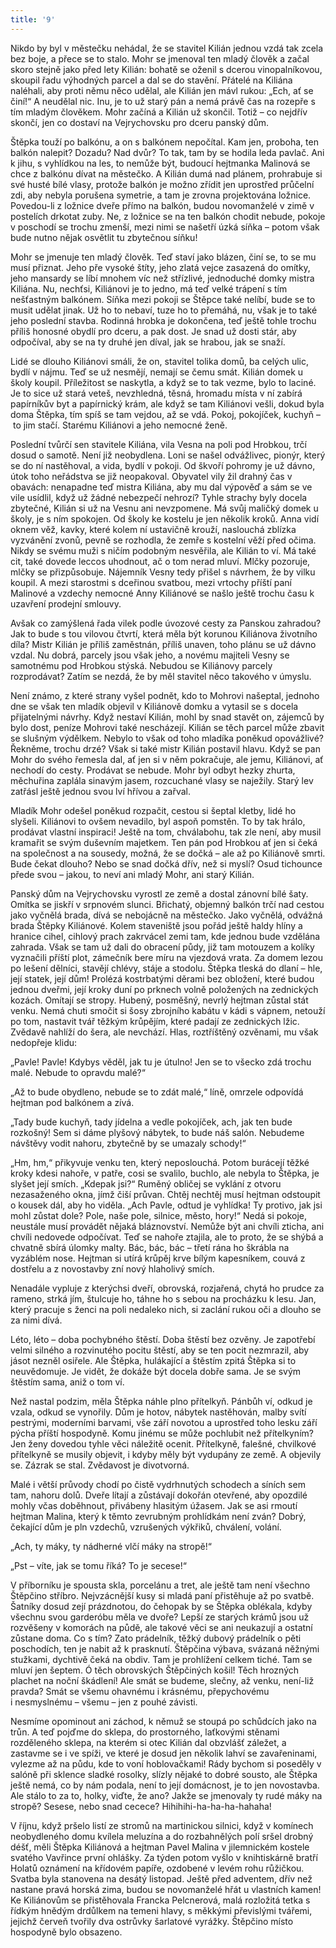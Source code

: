 ```yaml
---
title: '9'
---
```


Nikdo by byl v městečku nehádal, že se stavitel Kilián jednou vzdá tak zcela bez boje, a přece se to stalo. Mohr se jmenoval ten mladý člověk a začal skoro stejně jako před lety Kilián: bohatě se oženil s dcerou vinopalníkovou, skoupil řadu výhodných parcel a dal se do stavění. Přátelé na Kiliána naléhali, aby proti němu něco udělal, ale Kilián jen mávl rukou: „Ech, ať se činí!“ A neudělal nic. Inu, je to už starý pán a nemá právě čas na rozepře s tím mladým člověkem. Mohr začíná a Kilián už skončil. Totiž – co nejdřív skončí, jen co dostaví na Vejrychovsku pro dceru panský dům.

Štěpka touží po balkónu, a on s balkónem nepočítal. Kam jen, proboha, ten balkón nalepit? Dozadu? Nad dvůr? To tak, tam by se hodila leda pavlač. Ani k jihu, s vyhlídkou na les, to nemůže být, budoucí hejtmanka Malinová se chce z balkónu dívat na městečko. A Kilián dumá nad plánem, prohrabuje si své husté bílé vlasy, protože balkón je možno zřídit jen uprostřed průčelní zdi, aby nebyla porušena symetrie, a tam je zrovna projektována ložnice. Povedou-li z ložnice dveře přímo na balkón, budou novomanželé v zimě v postelích drkotat zuby. Ne, z ložnice se na ten balkón chodit nebude, pokoje v poschodí se trochu zmenší, mezi nimi se našetří úzká síňka – potom však bude nutno nějak osvětlit tu zbytečnou síňku!

Mohr se jmenuje ten mladý člověk. Teď staví jako blázen, činí se, to se mu musí přiznat. Jeho pře vysoké štíty, jeho zlatá vejce zasazená do omítky, jeho mansardy se líbí mnohem víc než střízlivé, jednoduché domky mistra Kiliána. Nu, nechťsi, Kiliánovi je to jedno, má teď velké trápení s tím nešťastným balkónem. Síňka mezi pokoji se Štěpce také nelíbí, bude se to musit udělat jinak. Už ho to nebaví, tuze ho to přemáhá, nu, však je to také jeho poslední stavba. Rodinná hrobka je dokončena, teď ještě tohle trochu příliš honosné obydlí pro dceru, a pak dost. Je snad už dosti stár, aby odpočíval, aby se na ty druhé jen díval, jak se hrabou, jak se snaží.

Lidé se dlouho Kiliánovi smáli, že on, stavitel tolika domů, ba celých ulic, bydlí v nájmu. Teď se už nesmějí, nemají se čemu smát. Kilián domek u školy koupil. Příležitost se naskytla, a když se to tak vezme, bylo to laciné. Je to sice už stará veteš, nevzhledná, těsná, hromadu místa v ní zabírá papírníkův byt a papírnický krám, ale když se tam Kiliánovi vešli, dokud byla doma Štěpka, tím spíš se tam vejdou, až se vdá. Pokoj, pokojíček, kuchyň – to jim stačí. Starému Kiliánovi a jeho nemocné ženě.

Poslední tvůrčí sen stavitele Kiliána, vila Vesna na poli pod Hrobkou, trčí dosud o samotě. Není již neobydlena. Loni se našel odvážlivec, pionýr, který se do ní nastěhoval, a vida, bydlí v pokoji. Od škvoří pohromy je už dávno, útok toho neřádstva se již neopakoval. Obyvatel vily žil drahný čas v obavách: nenapadne teď mistra Kiliána, aby mu dal výpověď a sám se ve vile usídlil, když už žádné nebezpečí nehrozí? Tyhle strachy byly docela zbytečné, Kilián si už na Vesnu ani nevzpomene. Má svůj maličký domek u školy, je s ním spokojen. Od školy ke kostelu je jen několik kroků. Anna vidí oknem věž, kavky, které kolem ní ustavičně krouží, naslouchá zblízka vyzvánění zvonů, pevně se rozhodla, že zemře s kostelní věží před očima. Nikdy se svému muži s ničím podobným nesvěřila, ale Kilián to ví. Má také cit, také dovede leccos uhodnout, ač o tom nerad mluví. Mlčky pozoruje, mlčky se přizpůsobuje. Nájemník Vesny tedy přišel s návrhem, že by vilku koupil. A mezi starostmi s dceřinou svatbou, mezi vrtochy příští paní Malinové a vzdechy nemocné Anny Kiliánové se našlo ještě trochu času k uzavření prodejní smlouvy.

Avšak co zamýšlená řada vilek podle úvozové cesty za Panskou zahradou? Jak to bude s tou vilovou čtvrtí, která měla být korunou Kiliánova životního díla? Mistr Kilián je příliš zaměstnán, příliš unaven, toho plánu se už dávno vzdal. Nu dobrá, parcely jsou však jeho, a novému majiteli Vesny se samotnému pod Hrobkou stýská. Nebudou se Kiliánovy parcely rozprodávat? Zatím se nezdá, že by měl stavitel něco takového v úmyslu.

Není známo, z které strany vyšel podnět, kdo to Mohrovi našeptal, jednoho dne se však ten mladík objevil v Kiliánově domku a vytasil se s docela přijatelnými návrhy. Když nestaví Kilián, mohl by snad stavět on, zájemců by bylo dost, peníze Mohrovi také nescházejí. Kilián se těch parcel může zbavit se slušným výdělkem. Nebylo to však od toho mladíka poněkud opovážlivé? Řekněme, trochu drzé? Však si také mistr Kilián postavil hlavu. Když se pan Mohr do svého řemesla dal, ať jen si v něm pokračuje, ale jemu, Kiliánovi, ať nechodí do cesty. Prodávat se nebude. Mohr byl odbyt hezky zhurta, měchuřina zaplála sinavým jasem, rozcuchané vlasy se naježily. Starý lev zatřásl ještě jednou svou lví hřívou a zařval.

Mladík Mohr odešel poněkud rozpačit, cestou si šeptal kletby, lidé ho slyšeli. Kiliánovi to ovšem nevadilo, byl aspoň pomstěn. To by tak hrálo, prodávat vlastní inspiraci! Ještě na tom, chválabohu, tak zle není, aby musil kramařit se svým duševním majetkem. Ten pán pod Hrobkou ať jen si čeká na společnost a na sousedy, možná, že se dočká – ale až po Kiliánově smrti. Bude čekat dlouho? Nebo se snad dočká dřív, než si myslí? Osud tichounce přede svou – jakou, to neví ani mladý Mohr, ani starý Kilián.

Panský dům na Vejrychovsku vyrostl ze země a dostal zánovní bílé šaty. Omítka se jiskří v srpnovém slunci. Břichatý, objemný balkón trčí nad cestou jako vyčnělá brada, dívá se nebojácně na městečko. Jako vyčnělá, odvážná brada Štěpky Kiliánové. Kolem staveniště jsou pořád ještě haldy hlíny a hranice cihel, cihlový prach zakrvácel zemi tam, kde jednou bude vzdělána zahrada. Však se tam už dali do obracení půdy, již tam motouzem a kolíky vyznačili příští plot, zámečník bere míru na vjezdová vrata. Za domem lezou po lešení dělníci, stavějí chlévy, stáje a stodolu. Štěpka tleská do dlaní – hle, její statek, její dům! Prolézá kostrbatými děrami bez obložení, které budou jednou dveřmi, její kroky duní po prknech volně položených na zednických kozách. Omítají se stropy. Hubený, posměšný, nevrlý hejtman zůstal stát venku. Nemá chuti smočit si šosy zbrojního kabátu v kádi s vápnem, netouží po tom, nastavit tvář těžkým krůpějím, které padají ze zednických lžic. Zvědavě nahlíží do šera, ale nevchází. Hlas, roztříštěný ozvěnami, mu však nedopřeje klidu:

„Pavle! Pavle! Kdybys věděl, jak tu je útulno! Jen se to všecko zdá trochu malé. Nebude to opravdu malé?“

„Až to bude obydleno, nebude se to zdát malé,“ líně, omrzele odpovídá hejtman pod balkónem a zívá.

„Tady bude kuchyň, tady jídelna a vedle pokojíček, ach, jak ten bude rozkošný! Sem si dáme plyšový nábytek, to bude náš salón. Nebudeme návštěvy vodit nahoru, zbytečně by se umazaly schody!“

„Hm, hm,“ přikyvuje venku ten, který neposlouchá. Potom burácejí těžké kroky kdesi nahoře, v patře, cosi se svalilo, buchlo, ale nebyla to Štěpka, je slyšet její smích. „Kdepak jsi?“ Ruměný obličej se vyklání z otvoru nezasaženého okna, jímž čiší průvan. Chtěj nechtěj musí hejtman odstoupit o kousek dál, aby ho viděla. „Ach Pavle, odtud je vyhlídka! Ty protivo, jak jsi mohl zůstat dole? Pole, naše pole, silnice, město, hory!“ Nedá si pokoje, neustále musí provádět nějaká bláznovství. Nemůže být ani chvíli zticha, ani chvíli nedovede odpočívat. Teď se nahoře ztajila, ale to proto, že se shýbá a chvatně sbírá úlomky malty. Bác, bác, bác – třetí rána ho škrábla na vyzáblém nose. Hejtman si utírá krůpěj krve bílým kapesníkem, couvá z dostřelu a z novostavby zní nový hlaholivý smích.

Nenadále vypluje z kterýchsi dveří, obrovská, rozjařená, chytá ho prudce za rameno, strká jím, štulcuje ho, táhne ho s sebou na procházku k lesu. Jan, který pracuje s ženci na poli nedaleko nich, si zaclání rukou oči a dlouho se za nimi dívá.

Léto, léto – doba pochybného štěstí. Doba štěstí bez ozvěny. Je zapotřebí velmi silného a rozvinutého pocitu štěstí, aby se ten pocit nezmrazil, aby jásot nezněl osiřele. Ale Štěpka, hulákající a štěstím zpitá Štěpka si to neuvědomuje. Je vidět, že dokáže být docela dobře sama. Je se svým štěstím sama, aniž o tom ví.

Než nastal podzim, měla Štěpka náhle plno přítelkyň. Pánbůh ví, odkud je vzala, odkud se vynořily. Dům je hotov, nábytek nastěhován, malby svítí pestrými, moderními barvami, vše září novotou a uprostřed toho lesku září pýcha příští hospodyně. Komu jinému se může pochlubit než přítelkyním? Jen ženy dovedou tyhle věci náležitě ocenit. Přítelkyně, falešné, chvilkové přítelkyně se musily objevit, i kdyby měly být vydupány ze země. A objevily se. Zázrak se stal. Zvědavost je divotvorná.

Malé i větší průvody chodí po čistě vydrhnutých schodech a síních sem tam, nahoru dolů. Dveře lítají a zůstávají dokořán otevřené, aby opozdilé mohly včas doběhnout, přivábeny hlasitým úžasem. Jak se asi rmoutí hejtman Malina, který k těmto zevrubným prohlídkám není zván? Dobrý, čekající dům je pln vzdechů, vzrušených výkřiků, chválení, volání.

„Ach, ty máky, ty nádherné vlčí máky na stropě!“

„Pst – víte, jak se tomu říká? To je secese!“

V příborníku je spousta skla, porcelánu a tret, ale ještě tam není všechno Štěpčino stříbro. Nejvzácnější kusy si mladá paní přistěhuje až po svatbě. Šatníky dosud zejí prázdnotou, do čehopak by se Štěpka oblékala, kdyby všechnu svou garderóbu měla ve dvoře? Lepší ze starých krámů jsou už rozvěšeny v komorách na půdě, ale takové věci se ani neukazují a ostatní zůstane doma. Co s tím? Zato prádelník, těžký dubový prádelník o pěti poschodích, ten je nabit až k prasknutí. Štěpčina výbava, svázaná něžnými stužkami, dychtivě čeká na obdiv. Tam je prohlížení celkem tiché. Tam se mluví jen šeptem. Ó těch obrovských Štěpčiných košil! Těch hrozných plachet na noční škádlení! Ale smát se budeme, slečny, až venku, není-liž pravda? Smát se všemu ohavnému i krásnému, přepychovému i nesmyslnému – všemu – jen z pouhé závisti.

Nesmíme opominout ani záchod, k němuž se stoupá po schůdcích jako na trůn. A teď pojďme do sklepa, do prostorného, laťkovými stěnami rozděleného sklepa, na kterém si otec Kilián dal obzvlášť záležet, a zastavme se i ve spíži, ve které je dosud jen několik lahví se zavařeninami, vylezme až na půdu, kde to voní hoblovačkami! Rády bychom si poseděly v salóně při sklence sladké rosolky, slízly nějaké to dobré sousto, ale Štěpka ještě nemá, co by nám podala, není to její domácnost, je to jen novostavba. Ale stálo to za to, holky, viďte, že ano? Jakže se jmenovaly ty rudé máky na stropě? Sesese, nebo snad cecece? Hihihihi-ha-ha-ha-hahaha!

V říjnu, když pršelo listí ze stromů na martinickou silnici, když v komínech neobydleného domu kvílela meluzína a do rozbahnělých polí sršel drobný déšť, měli Štěpka Kiliánová a hejtman Pavel Malina v jilemnickém kostele svatého Vavřince první ohlášky. Za týden potom vyšlo v knihtiskárně bratří Holatů oznámení na křídovém papíře, ozdobené v levém rohu růžičkou. Svatba byla stanovena na desátý listopad. Ještě před adventem, dřív než nastane pravá horská zima, budou se novomanželé hřát u vlastních kamen! Ke Kiliánovům se přistěhovala Francka Pelcnerová, malá rozložitá tetka s řídkým hnědým drdůlkem na temeni hlavy, s měkkými převislými tvářemi, jejichž červeň tvořily dva ostrůvky šarlatové vyrážky. Štěpčino místo hospodyně bylo obsazeno.
